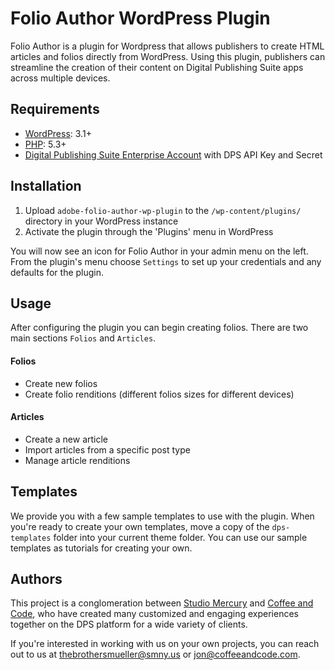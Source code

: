 # Folio Author WordPress Plugin

Folio Author is a plugin for Wordpress that allows publishers to create HTML articles and folios directly from WordPress. Using this plugin, publishers can streamline the creation of their content on Digital Publishing Suite apps across multiple devices.


## Requirements

* [WordPress](http://wordpress.org/): 3.1+
* [PHP](http://php.net/): 5.3+
* [Digital Publishing Suite Enterprise Account](http://www.adobe.com/products/digital-publishing-suite-enterprise.html) with DPS API Key and Secret


## Installation

1. Upload `adobe-folio-author-wp-plugin` to the `/wp-content/plugins/` directory in your WordPress instance
1. Activate the plugin through the 'Plugins' menu in WordPress

You will now see an icon for Folio Author in your admin menu on the left. From the plugin's menu choose `Settings` to set up your credentials and any defaults for the plugin.


## Usage

After configuring the plugin you can begin creating folios. There are two main sections `Folios` and `Articles`.


#### Folios

* Create new folios
* Create folio renditions (different folios sizes for different devices)


#### Articles

* Create a new article
* Import articles from a specific post type
* Manage article renditions


## Templates

We provide you with a few sample templates to use with the plugin. When you're ready to create your own templates, move a copy of the `dps-templates` folder into your current theme folder. You can use our sample templates as tutorials for creating your own.


## Authors

This project is a conglomeration between [Studio Mercury](http://www.smny.us/)
and [Coffee and Code](http://www.coffeeandcode.com/), who have created many customized and
engaging experiences together on the DPS platform for a wide variety of clients.

If you're interested in working with us on your own projects, you can reach out
to us at [thebrothersmueller@smny.us](mailto:thebrothersmueller@smny.us) or
[jon@coffeeandcode.com](mailto:jon@coffeeandcode.com).
